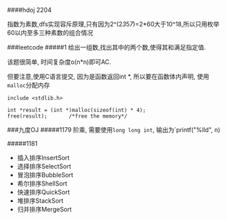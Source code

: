 ####hdoj 2204


指数为素数,dfs实现容斥原理,只有因为2^(2*3*5*7*)=2*60大于10^18,所以只用枚举
60以内至多三种素数的组合情况


###leetcode
#####1
给出一组数,找出其中的两个数,使得其和满足指定值. 

该题很简单, 时间复杂度o(n*n)即可AC.

但要注意,使用C语言提交, 因为是函数返回int *, 所以要在函数体内声明, 使用`malloc`分配内存

```
include <stdlib.h>

int *result = (int *)malloc(sizeof(int) * 4);
free(result);       /*free the memory*/
```


###九度OJ
#####1179
阶乘, 需要使用`long long int`, 输出为`printf("%lld", n)

#####1181
- 插入排序InsertSort
- 选择排序SelectSort
- 冒泡排序BubbleSort
- 希尔排序ShellSort
- 快速排序QuickSort
- 堆排序StackSort
- 归并排序MergeSort
